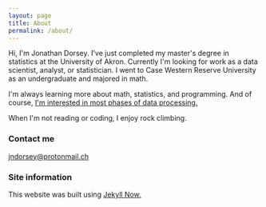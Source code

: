 ```yaml
---
layout: page
title: About
permalink: /about/
---
```


Hi, I'm Jonathan Dorsey.
I've just completed my master's degree in statistics at the University of Akron.
Currently I'm looking for work as a data scientist, analyst, or statistician.
I went to Case Western Reserve University as an undergraduate and majored in math.

I'm always learning more about math, statistics, and programming. 
And of course, [I'm interested in most phases of data processing.](https://youtu.be/0bomkgXeDkE?t=213)

When I'm not reading or coding, I enjoy rock climbing.

### Contact me

[jndorsey@protonmail.ch](mailto:jndorsey@protonmail.ch)

### Site information

This website was built using [Jekyll Now.](https://github.com/barryclark/jekyll-now)
